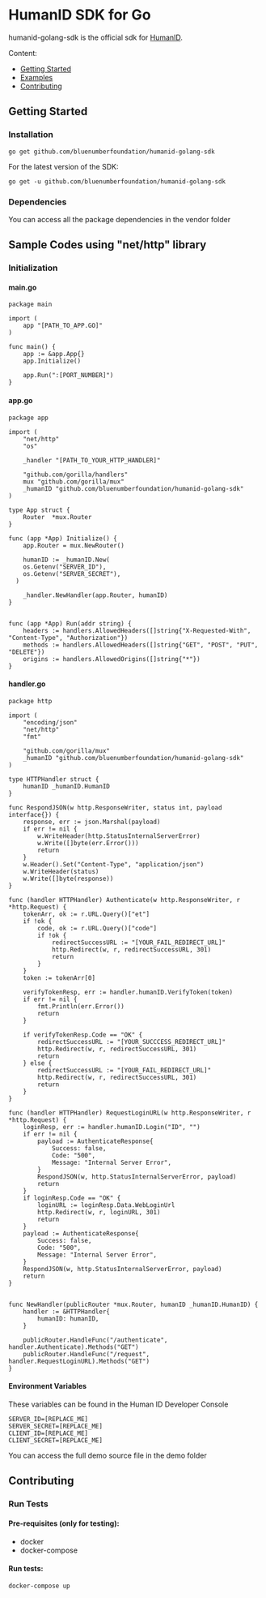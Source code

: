 
# HumanID SDK for Go
humanid-golang-sdk is the official sdk for [HumanID](https://human-id.org/).

Content:
- [Getting Started](#getting-started)
- [Examples](#sample-codes-using-"net/http"-library)
- [Contributing](#contributing)


## Getting Started

### Installation
```
go get github.com/bluenumberfoundation/humanid-golang-sdk
```
For the latest version of the SDK:
```
go get -u github.com/bluenumberfoundation/humanid-golang-sdk
```
### Dependencies
You can access all the package dependencies in the vendor folder

## Sample Codes using "net/http" library
### Initialization
#### main.go
```
package main

import (
	app "[PATH_TO_APP.GO]"
)

func main() {
	app := &app.App{}
	app.Initialize()

	app.Run(":[PORT_NUMBER]")
}

```
#### app.go

```
package app

import (
	"net/http"
	"os"

	_handler "[PATH_TO_YOUR_HTTP_HANDLER]"

	"github.com/gorilla/handlers"
	mux "github.com/gorilla/mux"
	_humanID "github.com/bluenumberfoundation/humanid-golang-sdk"
)

type App struct {
	Router  *mux.Router
}

func (app *App) Initialize() {
	app.Router = mux.NewRouter()

	humanID := _humanID.New(
    os.Getenv("SERVER_ID"),
    os.Getenv("SERVER_SECRET"),
  )

	_handler.NewHandler(app.Router, humanID)
}


func (app *App) Run(addr string) {
	headers := handlers.AllowedHeaders([]string{"X-Requested-With", "Content-Type", "Authorization"})
	methods := handlers.AllowedHeaders([]string{"GET", "POST", "PUT", "DELETE"})
	origins := handlers.AllowedOrigins([]string{"*"})
}

```
#### handler.go
```
package http

import (
	"encoding/json"
	"net/http"
	"fmt"

	"github.com/gorilla/mux"
	_humanID "github.com/bluenumberfoundation/humanid-golang-sdk"
)

type HTTPHandler struct {
	humanID _humanID.HumanID
}

func RespondJSON(w http.ResponseWriter, status int, payload interface{}) {
	response, err := json.Marshal(payload)
	if err != nil {
		w.WriteHeader(http.StatusInternalServerError)
		w.Write([]byte(err.Error()))
		return
	}
	w.Header().Set("Content-Type", "application/json")
	w.WriteHeader(status)
	w.Write([]byte(response))
}

func (handler HTTPHandler) Authenticate(w http.ResponseWriter, r *http.Request) {
	tokenArr, ok := r.URL.Query()["et"]
	if !ok {
		code, ok := r.URL.Query()["code"]
		if !ok {
			redirectSuccessURL := "[YOUR_FAIL_REDIRECT_URL]"
			http.Redirect(w, r, redirectSuccessURL, 301)
			return
		}
	}
	token := tokenArr[0]

	verifyTokenResp, err := handler.humanID.VerifyToken(token)
	if err != nil {
		fmt.Println(err.Error())
		return
	}

	if verifyTokenResp.Code == "OK" {
		redirectSuccessURL := "[YOUR_SUCCCESS_REDIRECT_URL]"
		http.Redirect(w, r, redirectSuccessURL, 301)
		return
	} else {
		redirectSuccessURL := "[YOUR_FAIL_REDIRECT_URL]"
		http.Redirect(w, r, redirectSuccessURL, 301)
		return
	}
}

func (handler HTTPHandler) RequestLoginURL(w http.ResponseWriter, r *http.Request) {
	loginResp, err := handler.humanID.Login("ID", "")
	if err != nil {
		payload := AuthenticateResponse{
			Success: false,
			Code: "500",
			Message: "Internal Server Error",
		}
		RespondJSON(w, http.StatusInternalServerError, payload)
		return
	}
	if loginResp.Code == "OK" {
		loginURL := loginResp.Data.WebLoginUrl
		http.Redirect(w, r, loginURL, 301)
		return
	}
	payload := AuthenticateResponse{
		Success: false,
		Code: "500",
		Message: "Internal Server Error",
	}
	RespondJSON(w, http.StatusInternalServerError, payload)
	return
}


func NewHandler(publicRouter *mux.Router, humanID _humanID.HumanID) {
	handler := &HTTPHandler{
		humanID: humanID,
	}

	publicRouter.HandleFunc("/authenticate", handler.Authenticate).Methods("GET")
	publicRouter.HandleFunc("/request", handler.RequestLoginURL).Methods("GET")
}

```
#### Environment Variables
These variables can be found in the Human ID Developer Console
```
SERVER_ID=[REPLACE_ME]
SERVER_SECRET=[REPLACE_ME]
CLIENT_ID=[REPLACE_ME]
CLIENT_SECRET=[REPLACE_ME]
```

You can access the full demo source file in the demo folder
## Contributing
### Run Tests
#### Pre-requisites (only for testing):
- docker
- docker-compose

#### Run tests:
```
docker-compose up
```
